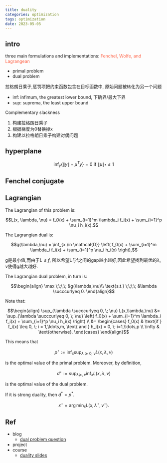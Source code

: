 ```yaml
---
title: duality
categories: optimization
tags: optimization
date: 2023-05-05
---
```


## intro

three main formulations and implementations: <font color='Tomato'>Fenchel, Wolfe, and Lagrangean</font> 

- primal problem
- dual problem

拉格朗日乘子,惩罚项把约束函数包含在目标函数中, 原始问题被转化为另一个问题

- inf: infimum, the greatest lower bound, 下确界/最大下界
- sup: suprema, the least upper bound

Complementary slackness 

1. 构建拉格朗日乘子
2. 根据梯度为0替换掉x
3. 构建以拉格朗日乘子构建对偶问题

## hyperplane

$$\inf _y\left\{\|y\|-\mu^T y\right\}=0 \text { if }\|\mu\|_* \leq 1$$

## Fenchel conjugate

## Lagrangian

The Lagrangian of this problem is:

$$L(x, \lambda, \nu) = f_0(x) + \sum_{i=1}^m \lambda_i f_i(x) + \sum_{i=1}^p \nu_i h_i(x).$$

The Lagrangian dual is:

$$g(\lambda,\nu) = \inf_{x \in \mathcal{D}} \left( f_0(x) + \sum_{i=1}^m \lambda_i f_i(x) + \sum_{i=1}^p \nu_i h_i(x) \right),$$

g是最小值,而由于$L \leq f$, 所以希望L与f之间的gap越小越好,因此希望找到最优的$\lambda, \nu$使得g越大越好.

The Lagrangian dual problem, in turn is:

$$\begin{align}
\max \;\;\;\; &g(\lambda,\nu)\\
\text{s.t.} \;\;\;\; &\lambda \succcurlyeq 0.
\end{align}$$

Note that:

$$\begin{align}
\sup_{\lambda \succcurlyeq 0, \; \nu} L(x,\lambda,\nu) 
&= \sup_{\lambda \succcurlyeq 0, \; \nu} \left( f_0(x) + \sum_{i=1}^m \lambda_i f_i(x) + \sum_{i=1}^p \nu_i h_i(x) \right) \\
&= 
\begin{cases}
f_0(x) & \text{if } f_i(x) \leq 0, \; i = 1,\ldots,m, \text{ and } h_i(x) = 0, \; i=1,\ldots,p \\
\infty & \text{otherwise}.
\end{cases} 
\end{align}$$

This means that

$$p^\star := \inf_x \sup_{\lambda \succcurlyeq 0, \; \nu} L(x, \lambda, \nu)$$

is the optimal value of the primal problem. Moreover, by definition,  

$$d^\star := \sup_{\lambda \succcurlyeq, \; \nu} \inf_x L(x,\lambda,\nu)$$

is the optimal value of the dual problem.

If it is strong duality, then $d^* = p^*$.

$$x^\star = \arg\min_x L(x,\lambda^\star,\nu^\star).$$


## Ref

- blog
    - [dual problem question](https://math.stackexchange.com/questions/223235/please-explain-the-intuition-behind-the-dual-problem-in-optimization)
- project
- course
    - [duality slides](https://web.archive.org/web/20141227023221/http://www.ifor.math.ethz.ch/teaching/Courses/Spring_2013/Convex_Optimization/Slides)

